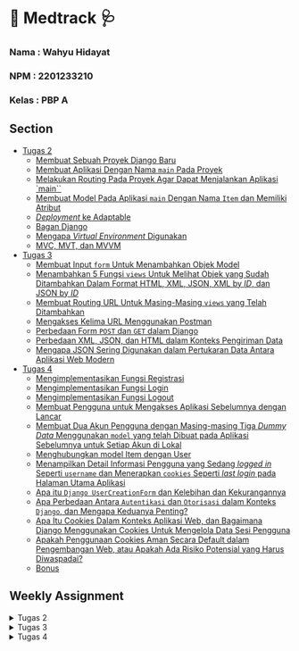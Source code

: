 # 💊 Medtrack 🩺 #

### Nama    : Wahyu Hidayat ###
### NPM     : 2201233210 ###
### Kelas   : PBP A ###


## Section ## 
- [Tugas 2](#tugas-2)
    - [Membuat Sebuah Proyek Django Baru](#tugas-2-1) 
    - [Membuat Aplikasi Dengan Nama `main` Pada Proyek](#tugas-2-2)
    - [Melakukan Routing Pada Proyek Agar Dapat Menjalankan Aplikasi `main``](#tugas-2-3) 
    - [Membuat Model Pada Aplikasi `main` Dengan Nama `Item` dan Memiliki Atribut](#tugas-2-4) 
    - [_Deployment_ ke Adaptable](#tugas-2-5)
    - [Bagan Django](#tugas-2-6)
    - [Mengapa _Virtual Environment_ Digunakan](#tugas-2-7)
    - [MVC, MVT, dan MVVM](#tugas-2-8)
- [Tugas 3](#tugas-3)
    - [Membuat Input `form` Untuk Menambahkan Objek Model](#tugas-3-1)
    - [Menambahkan 5 Fungsi `views` Untuk Melihat Objek yang Sudah Ditambahkan Dalam Format HTML, XML, JSON, XML by _ID_, dan JSON by _ID_](#tugas-3-2)
    - [Membuat Routing URL Untuk Masing-Masing `views` yang Telah Ditambahkan](#tugas-3-3)
    - [Mengakses Kelima URL Menggunakan Postman](#tugas-3-4)
    - [Perbedaan Form `POST` dan `GET` dalam Django](#tugas-3-5)
    - [Perbedaan XML, JSON, dan HTML dalam Konteks Pengiriman Data](#tugas-3-6)
    - [Mengapa JSON Sering Digunakan dalam Pertukaran Data Antara Aplikasi Web Modern](#tugas-3-7)
- [Tugas 4](#tugas-4)
    - [Mengimplementasikan Fungsi Registrasi](#tugas-4-1)
    - [Mengimplementasikan Fungsi Login](#tugas-4-2)
    - [Mengimplementasikan Fungsi Logout](#tugas-4-3)
    - [Membuat Pengguna untuk Mengakses Aplikasi Sebelumnya dengan Lancar](#tugas-4-4)
    - [Membuat Dua Akun Pengguna dengan Masing-masing Tiga _Dummy Data_ Menggunakan `model` yang telah Dibuat pada Aplikasi Sebelumnya untuk Setiap Akun di Lokal](#tugas-4-5)
    - [Menghubungkan model Item dengan User](#tugas-4-6)
    - [Menampilkan Detail Informasi Pengguna yang Sedang _logged in_ Seperti `username` dan Menerapkan `cookies` Seperti _last login_ pada Halaman Utama Aplikasi](#tugas-4-7)
    - [Apa itu `Django UserCreationForm` dan Kelebihan dan Kekurangannya](#tugas-4-8)
    - [Apa Perbedaan Antara `Autentikasi` dan `Otorisasi` dalam Konteks `Django`, dan Mengapa Keduanya Penting?](#tugas-4-9)
    - [Apa Itu Cookies Dalam Konteks Aplikasi Web, dan Bagaimana Django Menggunakan Cookies Untuk Mengelola Data Sesi Pengguna](#tugas-4-10)
    - [Apakah Penggunaan Cookies Aman Secara Default dalam Pengembangan Web, atau Apakah Ada Risiko Potensial yang Harus Diwaspadai?](#tugas-4-11)
    - [Bonus](#tugas-4-12)

## Weekly Assignment ## 

<details>
<summary>Tugas 2</summary>
<br>

# <span id="tugas-2">Tugas 2</span> #
## <span id="tugas-2-1">Membuat Sebuah Proyek Django Baru</span> ##

1. Buat direktori baru dengan nama `medtrack`.
2. Masuk ke dalam direktori tersebut dan buka `Terminal`.
3. Buat __virtual environment__ dengan menjalankan perintah berikut.
```bash
python -m venv env
```
4. Aktifkan __virtual environment__ dengan perintah berikut.
```bash
source env/bin/activate
```
5. Buat berkas `requirements.txt` di direktori yang sama dan tambahkan __dependencies__
```
django
gunicorn
whitenoise
psycopg2-binary
requests
urllib3
```
6. Pasang __dependencies__ dengan perintah berikut (pastikan __virtual environment__ dalam keadaan aktif)
```bash
pip install -r requirements.txt
```
7. Buat proyek Django bernama `medtrack` dengan perintah berikut.
```bash
django-admin startproject medtrack .
```
8. Buka `settings.py` dan tambahkan `*` pada `ALLOWED_HOSTS`
```python
...
ALLOWED_HOSTS = ["*"]
...
```
9. Jalankan server Django dengan perintah berikut (pastikan berkas `manage.py` ada di direktori yang aktif pada `Terminal`)
```bash
./manage.py runserver
```
10. Buka http://localhost:8000/ untuk melihat apakah Django berhasil dibuat atau tidak.
11. Buat repositori GitHub baru bernama `medtrack`.
12. Inisiasi direktori `medtrack` sebagai repositori Git.
13. Tambahkan berkas `.gitignore` pada direktori lokal `medtrack` dan isi berkas dengan:
```
# Django
*.log
*.pot
*.pyc
__pycache__
db.sqlite3
media

# Backup files
*.bak 

# If you are using PyCharm
# User-specific stuff
.idea/**/workspace.xml
.idea/**/tasks.xml
.idea/**/usage.statistics.xml
.idea/**/dictionaries
.idea/**/shelf

# AWS User-specific
.idea/**/aws.xml

# Generated files
.idea/**/contentModel.xml

# Sensitive or high-churn files
.idea/**/dataSources/
.idea/**/dataSources.ids
.idea/**/dataSources.local.xml
.idea/**/sqlDataSources.xml
.idea/**/dynamic.xml
.idea/**/uiDesigner.xml
.idea/**/dbnavigator.xml

# Gradle
.idea/**/gradle.xml
.idea/**/libraries

# File-based project format
*.iws

# IntelliJ
out/

# JIRA plugin
atlassian-ide-plugin.xml

# Python
*.py[cod] 
*$py.class 

# Distribution / packaging 
.Python build/ 
develop-eggs/ 
dist/ 
downloads/ 
eggs/ 
.eggs/ 
lib/ 
lib64/ 
parts/ 
sdist/ 
var/ 
wheels/ 
*.egg-info/ 
.installed.cfg 
*.egg 
*.manifest 
*.spec 

# Installer logs 
pip-log.txt 
pip-delete-this-directory.txt 

# Unit test / coverage reports 
htmlcov/ 
.tox/ 
.coverage 
.coverage.* 
.cache 
.pytest_cache/ 
nosetests.xml 
coverage.xml 
*.cover 
.hypothesis/ 

# Jupyter Notebook 
.ipynb_checkpoints 

# pyenv 
.python-version 

# celery 
celerybeat-schedule.* 

# SageMath parsed files 
*.sage.py 

# Environments 
.env 
.venv 
env/ 
venv/ 
ENV/ 
env.bak/ 
venv.bak/ 

# mkdocs documentation 
/site 

# mypy 
.mypy_cache/ 

# Sublime Text
*.tmlanguage.cache 
*.tmPreferences.cache 
*.stTheme.cache 
*.sublime-workspace 
*.sublime-project 

# sftp configuration file 
sftp-config.json 

# Package control specific files Package 
Control.last-run 
Control.ca-list 
Control.ca-bundle 
Control.system-ca-bundle 
GitHub.sublime-settings 

# Visual Studio Code
.vscode/* 
!.vscode/settings.json 
!.vscode/tasks.json 
!.vscode/launch.json 
!.vscode/extensions.json 
.history
```
14. `add`, `commit`, dan `push` direktori tersebut ke GitHub.

## <span id="tugas-2-2">Membuat Aplikasi Dengan Nama `main` Pada Proyek</span> ##
1. Jalankan perintah berikut untuk membuat aplikasi baru (pastikan `Terminal` berjalan dengan `medtrack` sebagai direktori yang aktif).
```bash
python manage.py startapp main
```
2. Direktori `main` akan terbentuk dan berisi struktur awal untuk aplikasi.
3. Daftarkan aplikasi `main` ke dalam proyek.
    - Buka berkas `settings.py` di dalam direktori proyek `medtrack`.
    - Tambahkan `main` ke dalam variabel `INSTALLED_APPS`
    ```python
    INSTALLED_APPS = [
        ...,
        'main',
        ...
    ]
    ``` 

## <span id="tugas-2-3">Melakukan Routing Pada Proyek Agar Dapat Menjalankan Aplikasi `main`</span> ##
1. Buat berkas `urls.py` di dalam direktori `main`.
2. Isi `urls.py` dengan kode berikut:
```python
from django.urls import path
from main.views import show_main

app_name = 'main'

urlpatterns = [
    path('', show_main, name='show_main'),
]
```
3. Buka berkas `urls.py` di dalam direktori proyek `medtrack` (bukan yang di dalam direktori aplikasi `main`).
4. Impor fungsi `include` dari `django.urls`.
```python
...
from django.urls import path, include
...
```
5. Tambahkan rute URL berikut untuk mengarahkan ke tampilan `main` di dalam variabel `urlpatterns`.
```python
urlpatterns = [
    ...
    path('main/', include('main.urls')),
    ...
]
```

## <span id="tugas-2-4">Membuat Model Pada Aplikasi `main` Dengan Nama `Item` dan Memiliki Atribut</span> ##

1. Buka berkas `models.py` pada direktori aplikasi `main`.
2. Isi berkas `models.py` dengan kode berikut.
```python
from django.db import models

class Item(models.Model):
    name = models.CharField(max_length=255)  
    amount = models.IntegerField()           
    description = models.TextField()         
    price = models.IntegerField()            
    date_added = models.DateField(auto_now_add=True)
    category = models.TextField()        
```
- `name` sebagai nama __item__ dengan tipe `CharField`.
- `amount` sebagai jumlah __item__ dengan tipe `IntegerField`.
- `description` sebagai deskripsi __item__ dengan tipe `TextField`.
- `price` sebagai harga __item__ dengan tipe `IntegerField`.
- `date_added` sebagai tanggal __item__ dengan tipe `DateField`.
- `category` sebagai kategori __item__ dengan tipe `TextField`.

## Membuat Sebuah Fungsi Pada `views.py` Untuk Dikembalikan ke Dalam Sebuah __Template__ HTML ##
1. Buka berkas `views.py` yang terletak di dalam berkas aplikasi `main`.
2. Tambahkan bairs impor berikut di bagian paling atas berkas.
```python
from django.shortcuts import render
```
3. Tambahkan fungsi `show_main` berikut:
```python
def show_main(request):
    context = {
        'user': 'Wahyu Hidayat',
        'class': 'PBP A',
        'name': 'Stethoscope',
        'category': "Medical Equipment",
        'amount' : 10,
        'price' : 2000000,
        'description': 'A medical tool used by healthcare professionals to listen to internal body sounds such as heartbeats and respiration.'
    }

    return render(request, "main.html", context)
```
4. Buat direktori baru bernama `templates` di dalam direktori aplikasi `main`.
5. Di dalam direktori `templates`, buat berkas baru bernama `main.html` dengan isi sebagai berikut.
```html
<h1>Medtrack</h1>

<h5>Name: </h5>
<p>{{ user }}</p>
<h5>Class: </h5>
<p>{{ class }}</p>

<h4>Name: </h4>
<p>{{ name }}</p>
<h4>Amount: </h4>
<p>{{ amount }}</p>
<h4>Price: </h4>
<p>Rp.{{ price }}</p>
<h4>Category: </h4>
<p>{{ category }}</p>
<h4>Description: </h4>
<p>{{ description }}</p>
```

## <span id="tugas-2-5">_Deployment_ ke Adaptable</span> ##
1. Login menggunakan GitHub di [Adaptable.io](https://adaptable.io/)
2. Tekan tombol `New App` lalu pilih `Connect an Existing Repository`.
3. Hubungkan [Adaptable.io](https://adaptable.io/) dengan GitHub dan pilih `All Repositories` pada proses instalasi.
4. Pilih repositori proyek `medtrack` sebagai basis aplikasi yang akan di-__deploy__.
5. Pilih branch `main` sebagai `deployment branch`.
6. Pilih `Python App Template` sebagai template deployment.
7. Pilih `PostgreSQL` sebagai tipe basis data yang akan digunakan.
8. Cek versi Python menggunakan `Terminal`
    ```bash
    python3 --version
    ```
    didapat output berikut:
    ```
    Python 3.10.6
    ```
9. Isi 3.10 sebagai versi Python.
10. Pada bagian `Start Command` masukkan perintah `python manage.py migrate && gunicorn medtrack.wsgi`.
11. Masukkan `migrate` sebagai nama aplikasi.
12. Centang bagian `HTTP Listener on PORT` dan klik `Deploy App` untuk memulai proses __deployment__ aplikasi.

## <span id="tugas-2-6">Bagan yang berisi request client ke web aplikasi berbasis Django beserta responnya dan jelaskan pada bagan tersebut kaitan antara `urls.py`, `views.py`, `models.py`, dan berkas `html`</span> ##

![Django MCT Architecture](https://github.com/wahyuhiddayat/medtrack/blob/main/images/DjangoMVTArchitecture.png)

1. User mengirim `request` yang mana akan ditangani oleh `controller` (`view.py`).
2. `views.py` akan mengirim `QuerySets` kepada `Models` untuk diproses.
3. Database akan melakukan operasi _Read_ dari `Models`, dan kemudian melakukan operasi _Write_ untuk memperbarui `Models`.
4. `models.py` akan mengirimkan `ResultSet` ke `views.py`.
5. `views.py` akan menampilkan respons ke `Templates` untuk ditampilkan kepada pengguna.


## <span id="tugas-2-7">Mengapa _Virtual Environment_ Digunakan</span> ##

_Virtual environment_ digunakan karena memiliki kemampuan untuk menjaga isolasi antara _package_ dan _dependencies_ dari aplikasi kita. Ini menghindari potensi konflik dengan versi lain yang mungkin ada di sistem komputer kita. Dengan demikian, kita dapat dengan mudah bekerja pada berbagai proyek yang menggunakan versi berbeda tanpa khawatir mengenai konflik. Selain itu, penggunaan _virtual environment_ membantu dalam manajemen proyek dengan lebih baik. Lebih lanjut, dengan mengizinkan kita untuk menggunakan hanya _package_ dan _library_ yang benar-benar diperlukan, _virtual environment_ juga meningkatkan efisiensi sumber daya proyek kita, menghindari penggunaan yang tidak perlu dari seluruh _library_ yang tersedia.

## <span id="tugas-2-8">MVC, MVT, dan MVVM</span> ##

## 1. MVC (Model View Controller)

Model-View-Controller (MVC) adalah pola arsitektur yang memisahkan sebuah aplikasi menjadi tiga komponen logis utama: Model, View, dan Controller. Setiap komponen ini dibangun untuk menangani aspek pengembangan yang spesifik dalam sebuah aplikasi. MVC adalah salah satu kerangka kerja pengembangan web standar industri yang paling sering digunakan untuk membuat proyek-proyek yang dapat diukur dan dapat diperluas.

- **Model**: Representasi data dan logika bisnis dalam aplikasi. Model mengelola semua operasi yang berkaitan dengan data.

- **View**: Bertanggung jawab untuk menampilkan data kepada pengguna. Ini adalah tampilan grafis atau antarmuka pengguna.

- **Controller**: Menangani interaksi pengguna, menerima input dari pengguna, dan mengarahkan perubahan ke Model atau View yang sesuai.

## 2. MVT (Model View Template)

Django, sebuah kerangka kerja Python untuk membuat aplikasi web, didasarkan pada arsitektur Model-View-Template (MVT). MVT adalah pola desain perangkat lunak untuk mengembangkan aplikasi web.

- **Model**: Serupa dengan konsep Model dalam MVC, mengelola data dan logika bisnis.

- **View**: Bertanggung jawab untuk menampilkan data dan biasanya memiliki elemen-elemen logika tampilan.

- **Template**: Merupakan bagian yang khas dari kerangka kerja Django. Template adalah file yang mendefinisikan tampilan dan cara data ditempatkan di dalamnya.

## 3. MVVM (Model View ViewModel)

MVVM adalah pola arsitektur, yang diciptakan oleh arsitek Microsoft Ken Cooper dan Ted Peters. MVVM (Model-View-ViewModel) secara jelas memisahkan logika bisnis sebuah aplikasi dari antarmuka pengguna. Tujuan utama dari arsitektur MVVM adalah membuat tampilan sepenuhnya independen dari logika aplikasi.

- **Model**: Sama seperti dalam MVC dan MVT, mengelola data dan logika bisnis.

- **View**: Bertanggung jawab untuk menampilkan elemen antarmuka pengguna, tetapi tidak memiliki logika bisnis yang signifikan.

- **ViewModel**: Merupakan perantara antara Model dan View. Ini mengelola tampilan data dan berisi logika yang diperlukan untuk tampilan. ViewModel memungkinkan View untuk tetap terpisah dari Model dan mendorong penggunaan data yang lebih dekat dengan tampilan.
</details>


<details>
<summary>Tugas 3</summary>
<br>

# <span id="tugas-3">Tugas 3</span> #
## <span id="tugas-3-1">Membuat Input `form` Untuk Menambahkan Objek Model</span> ##

1. Jalankan _virtual environment_ dan karena saya menggunakan MacOS maka saya menggunakan command berikut:
    ```bash
    source env/bin/activate
    ```
2. Buka `urls.py` yang ada pada folder `medtrack` dan modifikasi _path_ `main/` menjadi `''` pada `urlpatterns`.

    _Before_
    ```python
    urlpatterns = [
    path('admin/', admin.site.urls),
    path('main/', include('main.urls')),
    ]
    ```
    After
    ```python
    urlpatterns = [
    path('admin/', admin.site.urls),
    path('main/', include('main.urls')),
    ]
    ```

3. Buat _folder_ `templates` pada root folder.
4. Buat berkas HTML baru bernama `base.html` yang akan berfungsi sebagai _template_ dasar.
    ```html
    {% load static %}
    <!DOCTYPE html>
    <html lang="en">
        <head>
            <meta charset="UTF-8" />
            <meta
                name="viewport"
                content="width=device-width, initial-scale=1.0"
            />
            {% block meta %}
            {% endblock meta %}
        </head>

        <body>
            {% block content %}
            {% endblock content %}
        </body>
    </html>
    ```
5. Buka `settings.py` pada subdirektori `medtrack` dan tambahkan kode berikut agar membuat berkas `base.html` terdeteksi sebagai berkas _template_
    ```python
    ...
    TEMPLATES = [
        {
            'BACKEND': 'django.template.backends.django.DjangoTemplates',
            'DIRS': [BASE_DIR / 'templates'], # Tambahkan kode ini
            'APP_DIRS': True,
            ...
        }
    ]
    ...
    ```
6. Buka berkas `main.html` pada subdirektori `templates` yang ada pada direktori `main` dan ubah isinya.
    ```html
    {% extends 'base.html' %}

    {% block content %}
        <h1>Medtrack</h1>

        <h5>Name:</h5>
        <p>{{name}}</p>

        <h5>Class:</h5>
        <p>{{class}}</p>
    {% endblock content %}
    ```
    > Kode di atas sama saja dengan kode sebelumnya tetapi hanya menggunakan `base.html` sebagai _template_ utama.
7. Buat berkas baru pada direktori `main` dengan nama `forms.py` untuk membuat struktur form yang dapat menerima data produk baru. Tambahkan kode berikut ke dalam berkas `forms.py`.
    ```python
    from django.forms import ModelForm
    from main.models import Item

    class ProductForm(ModelForm):
        class Meta:
            model = Item
            fields = ["name", "price", "description"]
    ```
8. Buka berkas `views.py` yang ada pada folder main dan tambahkan beberapa import berikut pada bagian paling atas.
    ```python
    from django.http import HttpResponseRedirect
    from main.forms import ProductForm
    from django.urls import reverse
    ```
9. Buat fungsi baru dengan nama `create_product` pada berkas tersebut yang menerima parameter request dan tambahkan potongan kode di bawah ini untuk menghasilkan formulir yang dapat menambahkan data produk secara otomatis ketika data di-submit dari form.
    ```python
    def create_product(request):
    form = ProductForm(request.POST or None)

    if form.is_valid() and request.method == "POST":
        form.save()
        return HttpResponseRedirect(reverse('main:show_main'))

    context = {'form': form}
    return render(request, "create_product.html", context)
    ```
10. Ubahlah fungsi `show_main` yang sudah ada pada berkas `views.py` menjadi seperti berikut.
    ```python
    def show_main(request):
    items = Item.objects.all()

    context = {
        'name': 'Wahyu Hidayat', 
        'class': 'PBP A', 
        'products': items
    }

    return render(request, "main.html", context)
    ```
11. Buka `urls.py` yang ada pada folder `main` dan import fungsi `create_product`
    ```python
    from main.views import show_main, create_product
    ```
12. Tambahkan path _url_ ke dalam `urlpatterns` pada `urls.py` di `main` untuk mengakses fungsi yang sudah di-import pada poin sebelumnya.
    ```python
    path('create-product', create_product, name='create_product'),
    ```
13. Buat berkas HTML baru dengan nama `create_product.html` pada direktori main/templates. Isi `create_product.html` dengan kode berikut.
    ```html
    {% extends 'base.html' %} 

    {% block content %}
    <h1>Add New Item</h1>

    <form method="POST">
        {% csrf_token %}
        <table>
            {{ form.as_table }}
            <tr>
                <td></td>
                <td>
                    <input type="submit" value="Add Item"/>
                </td>
            </tr>
        </table>
    </form>

    {% endblock %}
    ```
14. Buka `main.html` dan tambahkan kode berikut di dalam {% block content %} untuk menampilkan data produk dalam bentuk _table_ serta tombol "Add New Item" yang akan _redirect_ ke halaman form.

## <span id="tugas-3-2">Menambahkan 5 Fungsi `views` Untuk Melihat Objek yang Sudah Ditambahkan Dalam Format HTML, XML, JSON, XML by _ID_, dan JSON by _ID_</span> ##
### HTML ###
Buka berkas `views.py` pada direktori `main` dan ubah fungsi `show_main` menjadi sebagai berikut untuk menampilkan semua objek `Item`
```python
from main.models import Item

def show_main(request):
    items = Item.objects.all()

    context = {
        'name': 'Wahyu Hidayat', 
        'class': 'PBP A', 
        'products': items
    }

    return render(request, "main.html", context)
```
### XML ###
Buka berkas `views.py` pada direktori `main` dan tambahkan _import_ _HttpResponse_ dan _Serializer_
```python
from django.http import HttpResponse
from django.core import serializers
```
Tambahkan kode berikut:
```python
def show_xml(request):
    data = Item.objects.all()
    return HttpResponse(serializers.serialize("xml", data), content_type="application/xml")
```
Import fungsi tadi ke `urls.py` pada direktori `main`
```python
from main.views import show_main, create_product, show_xml 
```
Tambahkan path _url_ ke dalam `urlpatterns` untuk mengakses fungsi yang sudah diimpor tadi.
```python
...
path('xml/', show_xml, name='show_xml'), 
...
```
### JSON ###
Buka berkas `views.py` pada direktori `main` dan tambahkan kode berikut
```python
def show_json(request):
    data = Item.objects.all()
    return HttpResponse(serializers.serialize("json", data), content_type="application/json")
```
Import fungsi tadi ke `urls.py` pada direktori `main`
```python
from main.views import show_main, create_product, show_xml 
```
Tambahkan path _url_ ke dalam `urlpatterns` untuk mengakses fungsi yang sudah diimpor tadi.
```python
...
path('json/', show_json, name='show_json'), 
...
```
### XML _by_ ID ###
Buka berkas `views.py` pada direktori `main` dan tambahkan kode berikut
```python
def show_xml_by_id(request, id):
    data = Item.objects.filter(pk=id)
    return HttpResponse(serializers.serialize("xml", data), content_type="application/xml")
```
Import fungsi tadi ke `urls.py` pada direktori `main`
```python
from main.views import show_main, create_product, show_xml, show_json, show_xml_by_id
```
Tambahkan path _url_ ke dalam `urlpatterns` untuk mengakses fungsi yang sudah diimpor tadi.
```python
path('xml/<int:id>/', show_xml_by_id, name='show_xml_by_id'),
```

### JSON _by_ ID ###
Buka berkas `views.py` pada direktori `main` dan tambahkan kode berikut
```python
def show_json_by_id(request, id):
    data = Item.objects.filter(pk=id)
    return HttpResponse(serializers.serialize("json", data), content_type="application/json")
```
Import fungsi tadi ke `urls.py` pada direktori `main`
```python
from main.views import show_main, create_product, show_xml, show_json, show_xml_by_id, show_json_by_id 
```
Tambahkan path _url_ ke dalam `urlpatterns` untuk mengakses fungsi yang sudah diimpor tadi.
```python
path('json/', show_json, name='show_json'), 
```

## <span id="tugas-3-3">Membuat Routing URL Untuk Masing-Masing Views yang Telah Ditambahkan Pada Poin 2</span> ##
Buka `urls.py` pada direktori `main` dan tambahkan kode berikut
```python
from main.views import show_main, create_product, show_xml, show_json, show_xml_by_id, show_json_by_id 

urlpatterns = [
    ...
    path('create-product', create_product, name='create_product'),
    path('xml/', show_xml, name='show_xml'), 
    path('json/', show_json, name='show_json'), 
    path('xml/<int:id>/', show_xml_by_id, name='show_xml_by_id'),
    path('json/<int:id>/', show_json_by_id, name='show_json_by_id'), 
    ...
    ]
```

## <span id="tugas-3-4">Mengakses Kelima URL Menggunakan Postman</span> ##
### HTML ###
![Postman HTML](https://github.com/wahyuhiddayat/medtrack/blob/main/images/PostmanHTML.png)

### JSON ###
![Postman JSON](https://github.com/wahyuhiddayat/medtrack/blob/main/images/PostmanJSON.png)

### XML ###
![Postman XML](https://github.com/wahyuhiddayat/medtrack/blob/main/images/PostmanXML.png)

### JSON by ID ###
![Postman JSON by ID](https://github.com/wahyuhiddayat/medtrack/blob/main/images/PostmanJSONById.png)

### XML by ID ###
![Postman XML by ID](https://github.com/wahyuhiddayat/medtrack/blob/main/images/PostmanXMLById.png)

## <span id="tugas-3-5">Perbedaan Form `POST` dan `GET` dalam Django</span> ##
1. `POST`
- Digunakan untuk mengumpulkan data dan meng-encode data tersebut untuk dikirimkan ke server.
- Lebih aman untuk melindungi data karena tidak akan diekspos di URL.
- Digunakan untuk request yang mengubah keadaan sistem, seperti request untuk melakukan perubahan di database.
- Data yang dikirim dengan metode POST melewati header HTTP sehingga keamanan bergantung pada protokol HTTP.
- Data tidak terlihat di URL, sehingga tidak disimpan dalam riwayat browser atau log server web.
- Cocok untuk menambahkan data baru (mengirim data dari formulir HTML) ke dalam database.

2. `GET`
- Digunakan untuk mengirim permintaan request ke server untuk mendapatkan data yang ada di database.
- Request parameter dari method GET ditambahkan ke URL.
- Lebih baik tidak digunakan untuk informasi yang sensitif karena request dari GET terlihat di URL, yang dapat membahayakan keamanan.
- Mengumpulkan data menjadi sebuah string untuk membuat URL bersama dengan nilai-nilainya.
- Digunakan untuk permintaan yang tidak mengubah keadaan sistem, seperti formulir pencarian web.

## <span id="tugas-3-6">Perbedaan XML, JSON, dan HTML dalam Konteks Pengiriman Data</span> ##
1. `XML (eXtensible Markup Language)`
- XML adalah bahasa markup yang digunakan untuk mengorganisir dan menyimpan data secara hierarkis.
- XML memiliki aturan ketat terkait dengan sintaksis dan strukturnya, seperti adanya tag pembuka dan penutup untuk setiap elemen data.
- XML digunakan secara luas untuk pertukaran data antara aplikasi yang berbeda, terutama dalam lingkungan di mana struktur data yang kompleks dan metadata diperlukan.

2. `JSON (JavaScript Object Notation)`
- JSON adalah format ringkas untuk merepresentasikan data dalam bentuk objek dan array.
- JSON lebih ringan dan mudah dibaca oleh manusia dibandingkan dengan XML.
- JSON sering digunakan dalam pengembangan web dan aplikasi karena formatnya yang bersahabat dengan bahasa pemrograman seperti JavaScript.

3. `HTML (HyperText Markup Language)`
- HTML adalah bahasa markup yang digunakan untuk membuat struktur halaman web dan menampilkan konten di browser.
- HTML memiliki elemen dan tag yang digunakan untuk mengatur tampilan dan struktur halaman web.
- HTML bukanlah format yang digunakan untuk pertukaran data seperti XML atau JSON, tetapi digunakan untuk menampilkan data secara visual di browser.

## <span id="tugas-3-7">Mengapa JSON Sering Digunakan dalam Pertukaran Data Antara Aplikasi Web Modern</span> ##
1. Ringkas dan Mudah Dibaca
    - JSON memiliki format yang ringkas dan mudah dibaca oleh manusia. Ini membuatnya ideal untuk pertukaran data yang perlu dipahami oleh pengembang atau administrator sistem. Karena strukturnya yang sederhana, JSON seringkali lebih kompak dibandingkan dengan format lain seperti XML, sehingga menghemat bandwidth.

2. _Language-independent_
    - JSON adalah format data yang independen dari bahasa pemrograman, yang berarti dapat digunakan dengan berbagai bahasa pemrograman seperti JavaScript, Python, PHP, dan banyak lainnya. Hal ini memungkinkan aplikasi yang ditulis dalam bahasa yang berbeda untuk berkomunikasi dengan mudah.

3. Integrasi Web
    - JSON sangat cocok untuk aplikasi web karena bahasa JavaScript secara alami mendukung JSON. Ini memungkinkan browser untuk mengurai data JSON dengan mudah, membuatnya ideal untuk komunikasi antara browser dan server, serta dalam penggunaan API web.

4. Struktur Data yang Fleksibel
    - JSON memungkinkan representasi data yang bersarang dan kompleks, yang cocok untuk data yang memiliki hierarki atau hubungan yang rumit. Ini membuatnya sangat fleksibel untuk menggambarkan berbagai jenis data.

5. Mendukung Tipe Data yang Umum
    - JSON mendukung tipe data umum seperti string, angka, boolean, array, dan objek. Hal ini memudahkan untuk menggambarkan berbagai jenis data, termasuk data teks, numerik, tanggal, dan waktu.

6. Dukungan oleh Banyak Library
    - Ada banyak library JSON yang tersedia untuk berbagai bahasa pemrograman, yang memudahkan pengolahan dan penguraian JSON. Ini membuat penggunaan JSON sangat efisien dalam pengembangan aplikasi.

7. Pengembangan API
    - JSON sering digunakan dalam pengembangan API RESTful karena formatnya yang intuitif dan mudah dipahami. Ini memungkinkan aplikasi berkomunikasi dengan mudah melalui permintaan HTTP yang menggunakan JSON sebagai format pertukuran data.

8. Dukungan Browser
    - Hampir semua browser web modern mendukung JSON, yang membuatnya sangat cocok untuk pertukaran data antara browser dan server, seperti dalam pengembangan aplikasi web berbasis JavaScript.
</details>


<details>
<summary>Tugas 4</summary>
<br>

# <span id="tugas-4">Tugas 4</span> #

## <span id="tugas-4-1">Mengimplementasikan Fungsi Registrasi</span> ##
1. Buka `views.py` yang ada pada subdirektori `main` dan buat fungsi dengan nama `register` yang menerima parameter `request`.
    ```python
    def register(request):
        form = UserCreationForm()

        if request.method == "POST":
            form = UserCreationForm(request.POST)
            if form.is_valid():
                form.save()
                messages.success(request, 'Your account has been successfully created!')
                return redirect('main:login')
        context = {'form':form}
        return render(request, 'register.html', context)
    ```
2. Tambahkan _import_ `redirect`, `UserCreationForm`, dan `messages` pada bagian paling atas `views.py`.
    ```python
    from django.shortcuts import redirect
    from django.contrib.auth.forms import UserCreationForm
    from django.contrib import messages  
    ```
3. Buat berkas `register.html` pada pada folder `main/templates` lalu isi dengan kode berikut.
    ```html
    {% extends 'base.html' %}

    {% block meta %}
        <title>Register</title>
    {% endblock meta %}

    {% block content %}  

    <div class = "login">
        
        <h1>Register</h1>  

            <form method="POST" >  
                {% csrf_token %}  
                <table>  
                    {{ form.as_table }}  
                    <tr>  
                        <td></td>
                        <td><input type="submit" name="submit" value="Daftar"/></td>  
                    </tr>  
                </table>  
            </form>

        {% if messages %}  
            <ul>   
                {% for message in messages %}  
                    <li>{{ message }}</li>  
                    {% endfor %}  
            </ul>   
        {% endif %}

    </div>  

    {% endblock content %}
    ```
3. Buka `urls.py` pada direktori `main` lalu import fungsi `register` yang sudah dibuat.
    ```python
    from main.views import register
    ```
4. Tambahkan _path url_ ke dalam `urlpatterns` untuk mengakses fungsi yang sudah diimpor tadi.
    ```python
    ...
    path('register/', register, name='register'), 
    ...
    ```

## <span id="tugas-4-2">Mengimplementasikan Fungsi Login</span> ##
1. Buka `views.py` yang ada pada subdirektori `main` dan buat fungsi dengan nama `login_user` yang menerima parameter `request`.
    ```python
    def login_user(request):
        if request.method == 'POST':
            username = request.POST.get('username')
            password = request.POST.get('password')
            user = authenticate(request, username=username, password=password)
            if user is not None:
                login(request, user)
                return redirect('main:show_main')
            else:
                messages.info(request, 'Sorry, incorrect username or password. Please try again.')
        context = {}
        return render(request, 'login.html', context)
    ```
2. Tambahkan import `authenticate` dan `login` pada bagian paling atas `views.py`.
    ```python
    from django.contrib.auth import authenticate, login
    ```
3. Buat berkas `login.html` pada folder `main/templates` lalu isi dengan kode berikut.
    ```python
    {% extends 'base.html' %}

    {% block meta %}
        <title>Login</title>
    {% endblock meta %}

    {% block content %}

    <div class = "login">

        <h1>Login</h1>

        <form method="POST" action="">
            {% csrf_token %}
            <table>
                <tr>
                    <td>Username: </td>
                    <td><input type="text" name="username" placeholder="Username" class="form-control"></td>
                </tr>
                        
                <tr>
                    <td>Password: </td>
                    <td><input type="password" name="password" placeholder="Password" class="form-control"></td>
                </tr>

                <tr>
                    <td></td>
                    <td><input class="btn login_btn" type="submit" value="Login"></td>
                </tr>
            </table>
        </form>

        {% if messages %}
            <ul>
                {% for message in messages %}
                    <li>{{ message }}</li>
                {% endfor %}
            </ul>
        {% endif %}     
            
        Don't have an account yet? <a href="{% url 'main:register' %}">Register Now</a>

    </div>

    {% endblock content %}
    ```
4. Buka `urls.py` pada direktori `main` lalu import fungsi `login_user` yang sudah dibuat.
    ```python
    from main.views import login_user 
    ```
5. Tambahkan _path url_ ke dalam `urlpatterns` untuk mengakses fungsi yang sudah diimpor tadi.
    ```python
    ...
    path('login/', login_user, name='login'),
    ...
    ```

## <span id="tugas-4-3">Mengimplementasikan Fungsi Logout</span> ##
1. Buka `views.py` yang ada pada subdirektori `main` dan buat fungsi dengan nama `logout_user` yang menerima parameter `request`.
    ```python
    def logout_user(request):
        logout(request)
        return redirect('main:login')
    ```
2. Tambahkan import `logout` pada bagian paling atas `views.py`.
    ```python
    from django.contrib.auth import logout
    ```
3. Buat berkas `main.html` pada folder `main/templates` lalu tambahkan kode berikut setelah _hyperlink tag_ untuk _Add New Item_.
    ```python
        ...
    <a href="{% url 'main:logout' %}">
        <button>
            Logout
        </button>
    </a>
    ...
    ```
4. Buka `urls.py` pada direktori `main` lalu import fungsi `logout_user` yang sudah dibuat.
    ```python
    from main.views import logout_user
    ```
5. Tambahkan _path url_ ke dalam `urlpatterns` untuk mengakses fungsi yang sudah diimpor tadi.
    ```python
    ...
    path('logout/', logout_user, name='logout'),
    ...
    ```

## <span id="tugas-4-4">Membuat Pengguna untuk Mengakses Aplikasi Sebelumnya dengan Lancar</span> ##
1. Buka `views.py` pada subdirektori `main` dan tambahkan import `login_required` pada bagian paling atas.
    ```python
    from django.contrib.auth.decorators import login_required
    ```
2. Tambahkan kode `@login_required(login_url='/login')` di atas fungsi `show_main` agar halaman `main` hanya dapat diakses oleh pengguna yang sudah _login_ (terautentikasi).
    ```python
    ...
    @login_required(login_url='/login')
    def show_main(request):
    ...
    ```

## <span id="tugas-4-5">Membuat Dua Akun Pengguna dengan Masing-masing Tiga _Dummy Data_ Menggunakan `model` yang telah Dibuat pada Aplikasi Sebelumnya untuk Setiap Akun di Lokal</span> ##
1. Username "adriano"
![Adriano's Items](https://github.com/wahyuhiddayat/medtrack/blob/main/images/Screenshot%202023-09-26%20at%209.36.54%20PM.png)

2. Username "langit"
![Langit's Items](https://github.com/wahyuhiddayat/medtrack/blob/main/images/Screenshot%202023-09-26%20at%209.37.21%20PM.png)


## <span id="tugas-4-6">Menghubungkan model `Item` dengan `User`</span> ##
1. Buka `models.py` yang ada pada subdirektori `main` dan tambahkan kode berikut:
    ```python
    ...
    from django.contrib.auth.models import User
    ...
    ```
2. Pada model `Item` yang sudah dibuat, tambahkan potongan kode berikut:
    ```python
    class Item(models.Model):
        user = models.ForeignKey(User, on_delete=models.CASCADE)
        ...
    ```
3. Buka `views.py` yang ada pada subdirektori `main`, dan ubah potongan kode pada fungsi `create_product` menjadi sebagai berikut:
    ```python
    def create_product(request):
    form = ProductForm(request.POST or None)

    if form.is_valid() and request.method == "POST":
        item = form.save(commit=False)
        item.user = request.user
        item.save()
        return HttpResponseRedirect(reverse('main:show_main'))

    context = {'form': form}
    return render(request, "create_product.html", context)
    ```
4. Modifikasi fungsi `show_main` menjadi sebagai berikut.
    ```python
    def show_main(request):
        items = Item.objects.filter(user=request.user)

        context = {
            'name': request.user.username,
            ...
    ...
    ```
5. Simpan semua perubahan, dan lakukan migrasi model dengan `python manage.py makemigrations`

## <span id="tugas-4-7">Menampilkan Detail Informasi Pengguna yang Sedang _logged in_ Seperti `username` dan Menerapkan `cookies` Seperti _last login_ pada Halaman Utama Aplikasi</span> ##
1. Buka `views.py` yang ada pada subdirektori `main` dan tambahkan import `HttpResponseRedirect`, `reverse`, dan `datetime`.
    ```python
    import datetime
    from django.http import HttpResponseRedirect
    from django.urls import reverse
    ```
2. Ubah fungsi `login_user` pada __blok__ `if user is not None` menjadi potongan kode berikut. 
    ```python
    ...
    if user is not None:
        login(request, user)
        response = HttpResponseRedirect(reverse("main:show_main")) 
        response.set_cookie('last_login', str(datetime.datetime.now()))
        return response
    ...
    ```
3. Pada fungsi `show_main`, tambahkan potongan kode `'last_login': request.COOKIES['last_login']` ke dalam variabel `context`.
    ```python
    context = {
        'name': request.user.username,
        'class': 'PBP A', 
        'products': items,
        'last_login': request.COOKIES['last_login'],
    }
    ```
4. Ubah fungsi `logout_user` menjadi seperti potongan kode berikut.
    ```python
    def logout_user(request):
        logout(request)
        response = HttpResponseRedirect(reverse('main:login'))
        response.delete_cookie('last_login')
        return response
    ```
5. Buka berkas `main.html` dan tambahkan potongan kode berikut.
    ```python
    ...
    <h5>Sesi terakhir login: {{ last_login }}</h5>
    ...
    ```

## <span id="tugas-4-8">Apa itu `Django UserCreationForm` dan Kelebihan dan Kekurangannya</span> ##
`UserCreationForm` adalah impor formulir bawaan yang memudahkan pembuatan formulir pendaftaran pengguna dalam aplikasi web. Dengan formulir ini, pengguna baru dapat mendaftar dengan mudah di situs web Anda tanpa harus menulis kode dari awal.

## Kelebihan dan Kekurangan UserCreationForm Django

| **Kelebihan**                                      | **Penjelasan Kelebihan**                                                                                                 | **Kekurangan**                         | **Penjelasan Kekurangan**                                                                                                                |
|----------------------------------------------------|------------------------------------------------------------------------------------------------------------------------- |----------------------------------------|------------------------------------------------------------------------------------------------------------------------------------------|
| Siap Pakai                                         | Tidak perlu membuat form pendaftaran dari awal. `UserCreationForm` sudah menyediakan field yang diperlukan.              | Tidak Fleksibel                        | Formulir ini sangat dasar dan mungkin tidak memenuhi kebutuhan spesifik suatu aplikasi.                                                  |
| Validasi Otomatis                                  | Formulir ini memiliki validasi bawaan, seperti memeriksa kesamaan kata sandi dan keberadaan nama pengguna yang sama.     | Tampilan Standar                       | Tampilan dan styling dari UserCreationForm adalah standar Django, memerlukan penyesuaian untuk desain antarmuka pengguna yang kustom.    |
| Integrasi dengan Model User                        | Terintegrasi dengan baik dengan model User yang ada di `django.contrib.auth.models`, memudahkan penyimpanan ke database. | Fungsionalitas Terbatas                | Form ini hanya untuk pembuatan pengguna. Untuk fitur lain seperti aktivasi email harus menambahkan logika sendiri.                       |
| Keamanan                                           | Membantu mencegah masalah keamanan umum, seperti injeksi SQL.                                                            |                                        |                                                                                                                                          |


## <span id="tugas-4-9">Apa Perbedaan Antara `Autentikasi` dan `Otorisasi` dalam Konteks `Django`, dan Mengapa Keduanya Penting?</span> ##
### Autentikasi ###
Autentikasi adalah proses verifikasi identitas pengguna. Dengan kata lain, memastikan bahwa pengguna yang mencoba mengakses suatu sumber daya adalah siapa yang mereka klaim sebagai diri mereka.

Django menyediakan sistem autentikasi bawaan yang memungkinkan pengguna untuk mendaftar, masuk, dan keluar dari aplikasi. Modul ini dapat ditemukan di django.contrib.auth. Dengan bantuan User model dan form seperti `AuthenticationForm` dan `UserCreationForm`, Django mempermudah proses autentikasi pengguna.

### Otorisasi ###
Otorisasi adalah proses penentuan apa yang diperbolehkan dilakukan oleh pengguna yang telah terautentikasi. Ini berkaitan dengan pemberian atau pembatasan hak akses ke sumber daya tertentu berdasarkan identitas atau peran pengguna.

Setelah pengguna berhasil terautentikasi, Django menggunakan sistem izin (_permissions_) untuk menentukan apa yang dapat dan tidak dapat dilakukan oleh pengguna tersebut. Misalnya, seseorang mungkin hanya mengizinkan pengguna dengan status "admin" untuk mengedit atau menghapus postingan blog. Django memungkinkan pengembang untuk mendefinisikan izin khusus pada model dan memeriksa izin tersebut saat mengakses tampilan tertentu.

### Pentingnya Autentikasi dan Otorisasi ###
### Mengapa Autentikasi dan Otorisasi Penting?

| **Aspek**                             | **Penjelasan**                                                                                                                                                                                 |
|---------------------------------------|-------------------------------------------------------------------------------------------------------------------------------------------------------------------------------------------------|
| **Keamanan**                          | Autentikasi memastikan bahwa hanya pengguna yang sah yang dapat mengakses aplikasi, sementara otorisasi memastikan bahwa pengguna tersebut hanya dapat melakukan tindakan yang diperbolehkannya. |
| **Kustomisasi Pengalaman Pengguna**   | Dengan membedakan antara pengguna yang berbeda dan apa yang diizinkan mereka lakukan, aplikasi dapat disesuaikan tampilan dan fungsionalitasnya berdasarkan peran dan kebutuhan pengguna.       |
| **Integritas Data**                   | Otorisasi memastikan bahwa hanya pengguna yang berwenang yang dapat melakukan operasi yang mungkin mempengaruhi integritas data, seperti mengedit atau menghapus entri.                        |
| **Pemenuhan Kebijakan dan Ketentuan** | Dalam banyak aplikasi, ada kebutuhan hukum atau kebijakan untuk memastikan bahwa data hanya dapat diakses atau dimodifikasi oleh individu tertentu. Autentikasi dan otorisasi memungkinkan pemenuhan kebijakan ini.   |


## <span id="tugas-4-10">Apa Itu Cookies Dalam Konteks Aplikasi Web, dan Bagaimana Django Menggunakan Cookies Untuk Mengelola Data Sesi Pengguna</span> ##
### Apa Itu Cookies Dalam Konteks Aplikasi Web? ###

Cookies dalam konteks aplikasi web adalah potongan kecil informasi yang disimpan di peramban pengguna oleh server web. Cookies biasanya digunakan untuk mengidentifikasi pengguna, menyimpan preferensi pengguna, atau informasi lain yang perlu diingat antar sesi browsing. Tujuannya adalah untuk memberikan pengalaman yang disesuaikan bagi pengguna. Sebagai contoh, ketika seseorang mengunjungi situs web belanja dan situs tersebut mengingat item yang telah ditambahkan ke keranjang belanja, itu adalah kerja dari cookies.

### Bagaimana Django Menggunakan Cookies Untuk Mengelola Data Sesi Pengguna? ###

Django menyediakan sistem sesi bawaan yang memungkinkan aplikasi untuk menyimpan dan mengambil data sesi spesifik pengguna. Data ini dienkripsi dan aman, dan dapat digunakan untuk menyimpan informasi seperti ID pengguna, preferensi, atau data lain yang harus tetap konsisten di antara berbagai permintaan dari pengguna yang sama.

Secara default, Django menggunakan cookies untuk mengimplementasikan data sesi. Ini bekerja dengan cara menyimpan ID sesi unik dalam cookie di peramban pengguna, yang kemudian dikaitkan dengan data sesi di server. Setiap kali pengguna kembali ke aplikasi, peramban akan mengirimkan cookie ini kembali ke server, memungkinkan Django untuk mengambil data sesi yang sesuai dengan pengguna tersebut.

Dengan menggunakan cookies untuk sesi, Django dapat memastikan bahwa pengalaman pengguna tetap konsisten dan disesuaikan selama mereka berinteraksi dengan aplikasi web. Namun, penting untuk diingat bahwa ada batas ukuran untuk cookies, jadi jika perlu menyimpan banyak data sesi, mungkin perlu mempertimbangkan solusi lain seperti sesi berbasis database yang juga didukung oleh Django.

## <span id="tugas-4-11">Apakah Penggunaan Cookies Aman Secara Default dalam Pengembangan Web, atau Apakah Ada Risiko Potensial yang Harus Diwaspadai?</span> ##

Penggunaan cookies dalam pengembangan web tidak selalu aman secara default. Meskipun cookies dapat menjadi alat yang berguna untuk menyimpan informasi antar sesi pengguna dan mempersonalisasi pengalaman pengguna, ada juga sejumlah risiko keamanan yang dapat muncul jika tidak dikelola dengan benar.

### Risiko Potensial yang Harus Diwaspadai:

| **Risiko**                   | **Penjelasan**                                                                                                                                                                                                                                    |
|------------------------------|---------------------------------------------------------------------------------------------------------------------------------------------------------------------------------------------------------------------------------------------------|
| **Intersepsi Cookies**       | Jika situs web tidak menggunakan HTTPS, cookies dapat dengan mudah diintersepsi oleh pihak ketiga selama transmisi. Ini berarti informasi sensitif yang disimpan dalam cookies dapat jatuh ke tangan yang salah.                                 |
| **Cross-site Scripting (XSS)** | Serangan XSS dapat memungkinkan penyerang untuk membaca cookies dari peramban pengguna. Dengan mengakses cookies, penyerang mungkin mendapatkan akses ke sesi pengguna dan informasi lain yang terkait.                                           |
| **Cross-site Request Forgery (CSRF)** | Meskipun bukan serangan langsung terhadap cookies, CSRF memanfaatkan kepercayaan situs terhadap peramban pengguna. Penyerang dapat menipu pengguna untuk melakukan tindakan tertentu tanpa pengetahuannya, memanfaatkan cookies yang aktif. |
| **Cookie Overwriting**       | Jika situs tidak dengan hati-hati menentukan nama cookies, situs lain dapat menulis ulang cookies tersebut, menggantikan nilai aslinya dengan nilai yang berpotensi berbahaya.                                                                    |
| **Perlindungan Insufficient** | Jika cookies menyimpan informasi sensitif tanpa enkripsi atau tanpa penggunaan atribut keamanan seperti `HttpOnly` atau `Secure`, maka data tersebut lebih rentan terhadap kompromi.                                                              |

## <span id="tugas-4-12">Bonus</span> ##
![Bonus Tugas 4](https://github.com/wahyuhiddayat/medtrack/blob/main/static/images/bonus-tugas4.png)

</details>